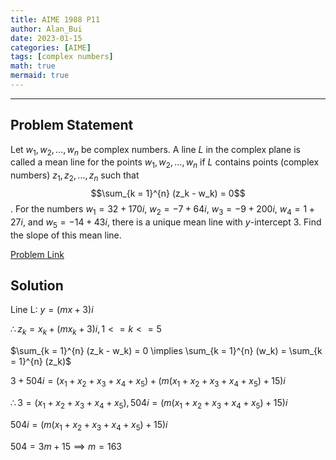 ```yaml
---
title: AIME 1988 P11    
author: Alan_Bui    
date: 2023-01-15
categories: [AIME]
tags: [complex numbers]
math: true    
mermaid: true  
---
```


---
## Problem Statement

Let $w_1, w_2, \dots, w_n$ be complex numbers. A line $L$ in the complex plane is called a mean line for the points $w_1, w_2, \dots, w_n$ if $L$ contains points (complex numbers) $z_1, z_2, \dots, z_n$ such that $$\sum_{k = 1}^{n} (z_k - w_k) = 0$$. For the numbers $w_1 = 32 + 170i$, $w_2 = - 7 + 64i$, $w_3 = - 9 + 200i$, $w_4 = 1 + 27i$, and $w_5 = - 14 + 43i$, there is a unique mean line with $y$-intercept 3. Find the slope of this mean line.

[Problem Link](https://artofproblemsolving.com/wiki/index.php/1988_AIME_Problems/Problem_11)

## Solution

$\text{Line L: } y = (mx + 3)i$

$\therefore z_k = x_k + (mx_k + 3)i, {1 <= k <= 5}$

$\sum_{k = 1}^{n} (z_k - w_k) = 0 \implies \sum_{k = 1}^{n} (w_k) = \sum_{k = 1}^{n} (z_k)$

$3 + 504i = (x_1 + x_2 + x_3 + x_4 + x_5) + (m(x_1 + x_2 + x_3 + x_4 + x_5) + 15)i$

$\therefore 3 = (x_1 + x_2 + x_3 + x_4 + x_5), 504i = (m(x_1 + x_2 + x_3 + x_4 + x_5) + 15)i$

$504i = (m(x_1 + x_2 + x_3 + x_4 + x_5) + 15)i$

$504 = 3m + 15 \implies m = 163$